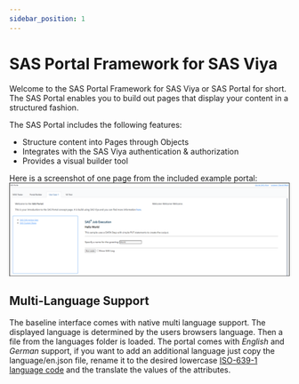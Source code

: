 ```yaml
---
sidebar_position: 1
---
```


# SAS Portal Framework for SAS Viya

Welcome to the SAS Portal Framework for SAS Viya or SAS Portal for short. The SAS Portal enables you to build out pages that display your content in a structured fashion.

The SAS Portal includes the following features:
- Structure content into Pages through Objects
- Integrates with the SAS Viya authentication & authorization
- Provides a visual builder tool

Here is a screenshot of one page from the included example portal:
![Example Portal](https://raw.githubusercontent.com/sassoftware/sas-portal-framework-for-sas-viya/refs/heads/main/img/example-portal.png)

## Multi-Language Support

The baseline interface comes with native multi language support. The displayed language is determined by the users browsers language. Then a file from the languages folder is loaded. The portal comes with *English* and *German* support, if you want to add an additional language just copy the language/en.json file, rename it to the desired lowercase [ISO-639-1 language code](https://en.wikipedia.org/wiki/ISO_639-1) and the translate the values of the attributes.